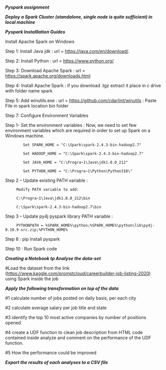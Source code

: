 ***Pyspark assignment***

***Deploy a Spark Cluster (standalone, single node is quite sufficient) in local machine***

***Pyspark Installlation Guides***

Install Apache Spark on Windows

Step 1: Install Java jdk : url =  https://java.com/en/download/.

Step 2: Install Python : url =  https://www.python.org/

Step 3: Download Apache Spark : url = https://spark.apache.org/downloads.html

Step 4: Install Apache Spark  : 
        if you download .tgz extract it place in c drive with folder name spark 
        
        
Step 5: Add winutils.exe : url = https://github.com/cdarlint/winutils  :
        Paste File in spark location bin folder 
        
        
Step 7: Configure Environment Variables

Step 1- Set the environment variables : 
            Now, we need to set few environment variables which are required in order to set up Spark on a Windows machine. 
            
            Set SPARK_HOME = "C:\Spark\spark-2.4.3-bin-hadoop2.7"
            
            Set HADOOP_HOME = "C:\Spark\spark-2.4.3-bin-hadoop2.7"
            
            Set JAVA_HOME = "C:\Progra~1\Java\jdk1.8.0_212"
            
            Set PYTHON_HOME = "C:\Progra~1\Python\Python310\"
    
Step 2 – Update existing PATH variable :

         Modify PATH variable to add:
            
         C:\Progra~1\Java\jdk1.8.0_212\bin
            
         C:\Spark\spark-2.4.3-bin-hadoop2.7\bin
            
Step 3 – Update py4j pyspark library PATH variable :

         PYTHONPATH = %SPARK_HOME%\python;%SPARK_HOME%\python\lib\py4j-0.10.9-src.zip;%PYTHON_HOME%

Step 8 : pip Install pyspark

Step 10 : Run Spark code


***Creating a Notebook tp Analyse the data-set***


#Load the dataset from the link
(https://www.kaggle.com/promptcloud/careerbuilder-job-listing-2020) using Spark inside the job


***Apply the following transformation on top of the data***
    
#1 calculate number of jobs posted on daily basis, per each city

#2 calculate average salary per job title and state

#3 identify the top 10 most active companies by number of positions opened

#4 create a UDF function to clean job description from HTML code contained inside analyze and comment on the performance of the UDF function.

#5 How the performance could be improved

***Export the results of each analyses to a CSV file***

